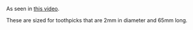 As seen in [this video](https://youtu.be/eQAtIPUfLd8).

These are sized for toothpicks that are 2mm in diameter and 65mm long.
